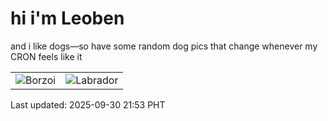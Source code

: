 # hi i'm Leoben

and i like dogs—so have some random dog pics that change whenever my CRON feels like it

|  |  |
|--------|----------|
| ![Borzoi](https://random-dog-vercel.vercel.app/api/random-borzoi?v=1759240398) | ![Labrador](https://random-dog-vercel.vercel.app/api/random-labrador?v=1759240398) |

Last updated: 2025-09-30 21:53 PHT

